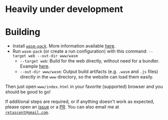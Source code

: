 # Heavily under development

# Building

- Install [`wasm-pack`](https://rustwasm.github.io/wasm-pack/installer/). More information available [here](https://github.com/rustwasm/wasm-pack).
- Run `wasm-pack` (or create a run configuration) with this command: `--target web --out-dir www/wasm`
  - `--target web`: Build for the web directly, without need for a bundler. Example [here](https://rustwasm.github.io/docs/wasm-bindgen/examples/without-a-bundler.html).
  - `--out-dir www/wasm`: Output build artifacts (e.g. `.wasm` and `.js` files) directly in the `www` directory, so the website can load them easily.

Then just open `www/index.html` in your favorite (supported) browser and you should be good to go!

If additional steps are required, or if anything doesn't work as expected, please open an [issue](https://github.com/retascent/ghg/issues/new/choose) or a [PR](https://github.com/retascent/ghg/compare).
You can also email me at [`retascent@gmail.com`](mailto:retascent@gmail.com).
